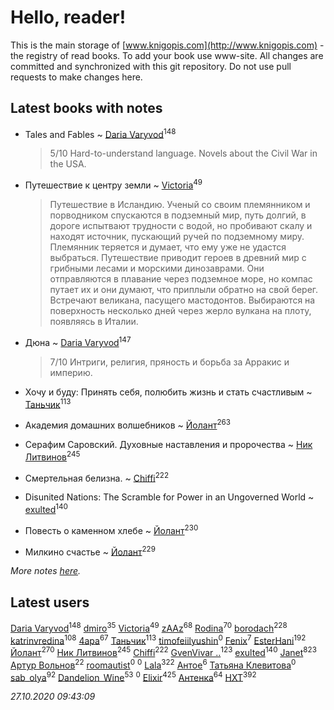 # Hello, reader!
This is the main storage of [www.knigopis.com](http://www.knigopis.com) - the registry of read books.
To add your book use www-site. All changes are committed and synchronized with this git repository.
Do not use pull requests to make changes here.


## Latest books with notes
* Tales and Fables ~ [Daria Varyvod](users/829/829893410524253-facebook)<sup>148</sup>
    > 5/10 Hard-to-understand language. Novels about the Civil War in the USA.

* Путешествие к центру земли ~ [Victoria](users/113/113794223924688167852-google)<sup>49</sup>
    > Путешествие в Исландию. Ученый со своим племянником и порводником спускаются в подземный мир, путь долгий, в дороге испытвают трудности с водой, но пробивают скалу и находят источник, пускающий ручей по подземному миру. Племянник теряется и думает, что ему уже не удастся выбраться. Путешествие приводит героев в древний мир с грибными лесами и морскими динозаврами. Они отправляются в плавание через подземное море, но компас путает их и они думают, что приплыли обратно на свой берег. Встречают великана, пасущего мастодонтов. Выбираются на поверхность несколько дней через жерло вулкана на плоту, появляясь в Италии.

* Дюна ~ [Daria Varyvod](users/829/829893410524253-facebook)<sup>147</sup>
    > 7/10 Интриги, религия, пряность и борьба за Арракис и империю.

* Хочу и буду: Принять себя, полюбить жизнь и стать счастливым ~ [Таньчик](users/209/2096581563762610-facebook)<sup>113</sup>

* Академия домашних волшебников ~ [Йолант](users/104/104690883692185089260-google)<sup>263</sup>

* Серафим Саровский. Духовные наставления и пророчества ~ [Ник Литвинов](users/241/241974816-vkontakte)<sup>245</sup>

* Смертельная белизна. ~ [Chiffi](users/105/105831994080785626680-google)<sup>222</sup>

* Disunited Nations: The Scramble for Power in an Ungoverned World ~ [exulted](users/100/100599204551896265722-google)<sup>140</sup>

* Повесть о каменном хлебе ~ [Йолант](users/104/104690883692185089260-google)<sup>230</sup>

* Милкино счастье ~ [Йолант](users/104/104690883692185089260-google)<sup>229</sup>


_More notes [here](latest_books_with_notes.md)._


## Latest users
[Daria Varyvod](users/829/829893410524253-facebook)<sup>148</sup> 
[dmiro](users/571/5714115-vkontakte)<sup>35</sup> 
[Victoria](users/113/113794223924688167852-google)<sup>49</sup> 
[zAAz](users/202/202248233-vkontakte)<sup>68</sup> 
[Rodina](users/116/116257964632073652332-google)<sup>70</sup> 
[borodach](users/157/15706320-vkontakte)<sup>228</sup> 
[katrinvredina](users/233/2336755-vkontakte)<sup>108</sup> 
[4apa](users/117/117392596378069249667-google)<sup>67</sup> 
[Таньчик](users/209/2096581563762610-facebook)<sup>113</sup> 
[timofeiilyushin](users/350/350168034-vkontakte)<sup>0</sup> 
[Fenix](users/111/111367585493471720963-google)<sup>7</sup> 
[EsterHani](users/305/30558181-vkontakte)<sup>192</sup> 
[Йолант](users/104/104690883692185089260-google)<sup>270</sup> 
[Ник Литвинов](users/241/241974816-vkontakte)<sup>245</sup> 
[Chiffi](users/105/105831994080785626680-google)<sup>222</sup> 
[GvenVivar ..](users/158/158266434925901-facebook)<sup>123</sup> 
[exulted](users/100/100599204551896265722-google)<sup>140</sup> 
[Janet](users/108/108113656204404967440-google)<sup>823</sup> 
[Артур Вольнов](users/225/225880893-vkontakte)<sup>22</sup> 
[roomautist](users/231/231667059-vkontakte)<sup>0</sup> 
[](users/251/251583481-vkontakte)<sup>0</sup> 
[Lala](users/761/76187635-vkontakte)<sup>322</sup> 
[Антое](users/577/57776720-vkontakte)<sup>6</sup> 
[Татьяна Клевитова](users/103/103833277292487584186-googleplus)<sup>0</sup> 
[sab_olya](users/139/139338401-vkontakte)<sup>92</sup> 
[Dandelion_Wine](users/586/58602788-vkontakte)<sup>53</sup> 
[](users/947/9478325038588396490-mailru)<sup>0</sup> 
[Elixir](users/115/115826717712507836033-google)<sup>425</sup> 
[Антенка](users/118/118158645037334943900-google)<sup>64</sup> 
[HXT](users/100/100002563462782-facebook)<sup>392</sup> 


_27.10.2020 09:43:09_
